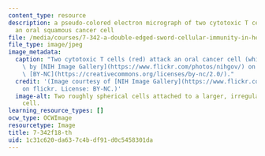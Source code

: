 ```yaml
---
content_type: resource
description: a pseudo-colored electron micrograph of two cytotoxic T cells attacking
  an oral squamous cancer cell
file: /media/courses/7-342-a-double-edged-sword-cellular-immunity-in-health-and-disease-fall-2018/1c31c620da637c4bdf91d0c5458301da_7-342f18-th.jpg
file_type: image/jpeg
image_metadata:
  caption: "Two cytotoxic T cells (red) attack an oral cancer cell (white).\_Image\
    \ by [NIH Image Gallery](https://www.flickr.com/photos/nihgov/) on flickr. License\
    \ [BY-NC](https://creativecommons.org/licenses/by-nc/2.0/)."
  credit: '(Image courtesy of [NIH Image Gallery](https://www.flickr.com/photos/nihgov/)
    on flickr. License: BY-NC.)'
  image-alt: Two roughly spherical cells attached to a larger, irregularly shaped
    cell.
learning_resource_types: []
ocw_type: OCWImage
resourcetype: Image
title: 7-342f18-th
uid: 1c31c620-da63-7c4b-df91-d0c5458301da
---
```

